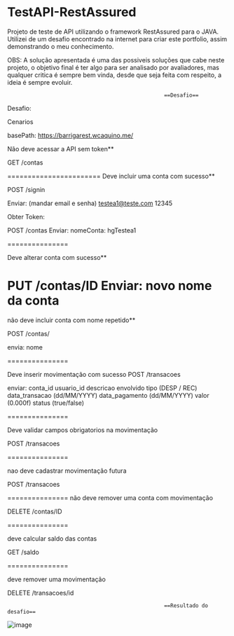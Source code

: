 # TestAPI-RestAssured
Projeto de teste de API utilizando o framework RestAssured para o JAVA. Utilizei de um desafio encontrado na internet para criar este portfolio, assim demonstrando o meu conhecimento.

OBS: A solução apresentada é uma das possiveis soluções que cabe neste projeto, o objetivo final é ter algo para ser analisado por avaliadores, mas qualquer critica é sempre bem vinda, desde que seja feita com respeito, a ideia é sempre evoluir.

                                                      ==Desafio==
                                                      
Desafio:

Cenarios

basePath: https://barrigarest.wcaquino.me/

Não deve acessar a API sem token**

GET /contas

=======================
Deve incluir uma conta com sucesso**

POST /signin

Enviar:
(mandar email e senha)
testea1@teste.com
12345

Obter Token:

POST /contas
Enviar:
nomeConta: hgTestea1


===============

Deve alterar conta com sucesso**

PUT /contas/ID
Enviar:
novo nome da conta
===============

não deve incluir conta com nome repetido**

POST /contas/

envia: nome

===============

Deve inserir movimentação com sucesso
POST /transacoes

enviar:
conta_id
usuario_id
descricao
envolvido
tipo (DESP / REC)
data_transacao (dd/MM/YYYY)
data_pagamento (dd/MM/YYYY)
valor (0.000f)
status (true/false)

===============

Deve validar campos obrigatorios na movimentação

POST /transacoes

===============

nao deve cadastrar movimentação futura

POST /transacoes

===============
não deve remover uma conta com movimentação

DELETE /contas/ID

===============

deve calcular saldo das contas

GET /saldo

===============

deve remover uma movimentação

DELETE /transacoes/id


                                                      ==Resultado do desafio==
                                                    
![image](https://user-images.githubusercontent.com/39340785/168004230-31964d0c-acd7-4e91-9c56-22778cf05e65.png)

